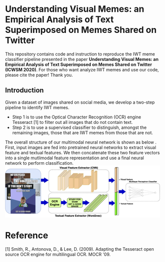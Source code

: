 # Understanding Visual Memes: an Empirical Analysis of Text Superimposed on Memes Shared on Twitter

This repository contains code and instruction to reproduce the IWT meme classifier pipeline presented in the paper **Understanding Visual Memes: an Empirical Analysis of Text Superimposed on Memes Shared on Twitter (ICWSM 2020)**. For those who want analyze IWT memes and use our code, please cite the paper! Thank you.  

## Introduction
Given a dataset of images shared on social media, we develop a two-step pipeline to identify IWT memes. <br />


- Step 1 is  to use  the  Optical Character Recognition (OCR) engine Tesseract [1] to filter out all images that do not contain text.<br />
- Step 2 is to use a supervised classifier to distinguish, amongst the remaining images, those that are IWT memes from those that are not.<br />

The  overall  structure  of  our  multimodal  neural network is shown as below . First, input images are fed into pretrained neural networks to extract visual feature and textual features. We then concatenate these two feature vectors into a single mutlimodal feature representation and use a final neural network to perform classification. 
![neural_network_image](image/neural_network.png)







# Reference
[1] Smith, R., Antonova, D., & Lee, D. (2009). Adapting the Tesseract open source OCR engine for multilingual OCR. MOCR '09.
